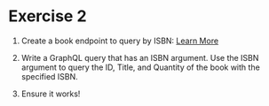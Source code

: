 # Exercise 2

1. Create a book endpoint to query by ISBN: [Learn More](https://github.com/typicode/json-server#filter)

2. Write a GraphQL query that has an ISBN argument. Use the ISBN argument to query the ID, Title, and Quantity of the book with the specified ISBN.

3. Ensure it works!
